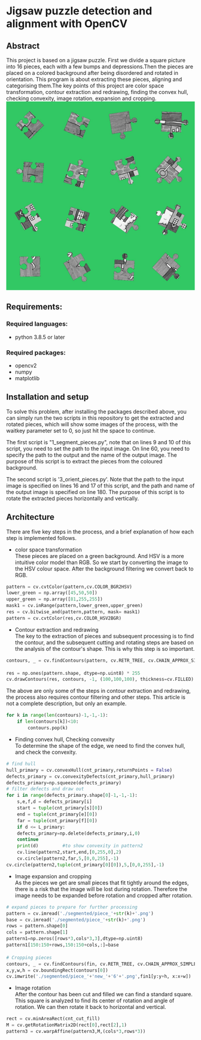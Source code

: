 # Jigsaw puzzle detection and alignment with OpenCV

## Abstract
This project is based on a jigsaw puzzle. First we divide a square picture into 16 pieces, each with a few bumps and depressions.Then the pieces are placed on a colored background after being disordered and rotated in orientation. This program is about extracting these pieces, aligning and categorising them.The key points of this project are color space transformation, contour extraction and redrawing, finding the convex hull, checking convexity, image rotation, expansion and cropping.
![Input](img_presentation/puzzle_unsolved.jpg)

## Requirements:
### Required languages:
* python 3.8.5 or later
### Required packages:
* opencv2
* numpy
* matplotlib

## Installation and setup
To solve this problem, after installing the packages described above, you can simply run the two scripts in this repository to get the extracted and rotated pieces, which will show some images of the process, with the waitkey parameter set to 0, so just hit the space to continue.

The first script is "1_segment_pieces.py", note that on lines 9 and 10 of this script, you need to set the path to the input image. On line 60, you need to specify the path to the output and the name of the output image. The purpose of this script is to extract the pieces from the coloured background.

The second script is '3_orient_pieces.py'. Note that the path to the input image is specified on lines 16 and 17 of this script, and the path and name of the output image is specified on line 180. The purpose of this script is to rotate the extracted pieces horizontally and vertically.

## Architecture
There are five key steps in the process, and a brief explanation of how each step is implemented follows.

* color space transformation\
These pieces are placed on a green background. And HSV is a more intuitive color model than RGB. So we start by converting the image to the HSV colour space. After the background filtering we convert back to RGB.

```python       
pattern = cv.cvtColor(pattern,cv.COLOR_BGR2HSV)
lower_green = np.array([45,50,50])
upper_green = np.array([81,255,255])
mask1 = cv.inRange(pattern,lower_green,upper_green)
res = cv.bitwise_and(pattern,pattern, mask= mask1)
pattern = cv.cvtColor(res,cv.COLOR_HSV2BGR) 
```

* Contour extraction and redrawing\
The key to the extraction of pieces and subsequent processing is to find the contour, and the subsequent cutting and rotating steps are based on the analysis of the contour's shape. This is why this step is so important.
```python
contours, _ = cv.findContours(pattern, cv.RETR_TREE, cv.CHAIN_APPROX_SIMPLE)

res = np.ones(pattern.shape, dtype=np.uint8) * 255
cv.drawContours(res, contours, -1, (100,100,100), thickness=cv.FILLED)
```
The above are only some of the steps in contour extraction and redrawing, the process also requires contour filtering and other steps. This article is not a complete description, but only an example.
```python
for k in range(len(contours)-1,-1,-1):
    if len(contours[k])<10:
        contours.pop(k)
```

* Finding convex hull, Checking convexity\
To determine the shape of the edge, we need to find the convex hull, and check the convexity.
```python
# find hull
hull_primary = cv.convexHull(cnt_primary,returnPoints = False)
defects_primary = cv.convexityDefects(cnt_primary,hull_primary)
defects_primary=np.squeeze(defects_primary)
# filter defects and draw out
for i in range(defects_primary.shape[0]-1,-1,-1):
    s,e,f,d = defects_primary[i]
    start = tuple(cnt_primary[s][0])
    end = tuple(cnt_primary[e][0])
    far = tuple(cnt_primary[f][0]) 
    if d <= L_primary:
    defects_primary=np.delete(defects_primary,i,0)
    continue
    print(d)         #to show convexity in pattern2
    cv.line(pattern2,start,end,[0,255,0],2) 
    cv.circle(pattern2,far,5,[0,0,255],-1)
cv.circle(pattern2,tuple(cnt_primary[0][0]),5,[0,0,255],-1)
```

* Image expansion and cropping\
As the pieces we get are small pieces that fit tightly around the edges, there is a risk that the image will be lost during rotation. Therefore the image needs to be expanded before rotation and cropped after rotation.
```python
# expand pieces to prepare for further processing
pattern = cv.imread('./segmented/piece_'+str(k)+'.png')
base = cv.imread('./segmented/piece_'+str(k)+'.png')
rows = pattern.shape[0]
cols = pattern.shape[1]
pattern1=np.zeros([rows*3,cols*3,3],dtype=np.uint8)  
pattern1[150:150+rows,150:150+cols,:]=base

# Cropping pieces
contours, _ = cv.findContours(fin, cv.RETR_TREE, cv.CHAIN_APPROX_SIMPLE)
x,y,w,h = cv.boundingRect(contours[0])
cv.imwrite('./segmented/piece_'+'new_'+'6'+'.png',fin1[y:y+h, x:x+w])

```

* Image rotation\
After the contour has been cut and filled we can find a standard square. This square is analyzed to find its center of rotation and angle of rotation. We can then rotate it back to horizontal and vertical.
```python
rect = cv.minAreaRect(cnt_cut_fill)
M = cv.getRotationMatrix2D(rect[0],rect[2],1)
pattern3 = cv.warpAffine(pattern3,M,(cols*3,rows*3))
```

























